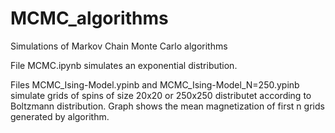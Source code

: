 # MCMC_algorithms
Simulations of Markov Chain Monte Carlo algorithms

File MCMC.ipynb simulates an exponential distribution.

Files MCMC_Ising-Model.ypinb and MCMC_Ising-Model_N=250.ypinb simulate grids of spins of size 20x20 or 250x250 distributet according to Boltzmann distribution. Graph shows the mean magnetization of first n grids generated by algorithm.
